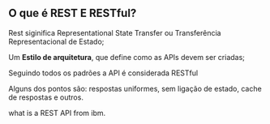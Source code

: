 ## O que é REST E RESTful?

Rest siginifica Representational State Transfer ou Transferência Representacional de Estado;

Um **Estilo de arquitetura**, que define como as APIs devem ser criadas;

Seguindo todos os padrões a API é considerada RESTful

Alguns dos pontos são: respostas uniformes, sem ligação de estado, cache de respostas e outros.


what is a REST API from ibm.